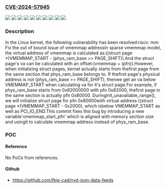 ### [CVE-2024-57945](https://cve.mitre.org/cgi-bin/cvename.cgi?name=CVE-2024-57945)
![](https://img.shields.io/static/v1?label=Product&message=Linux&color=blue)
![](https://img.shields.io/static/v1?label=Version&message=&color=brightgreen)
![](https://img.shields.io/static/v1?label=Version&message=2a1728c15ec4f45ed9248ae22f626541c179bfbe%20&color=brightgreen)
![](https://img.shields.io/static/v1?label=Version&message=5941a90c55d3bfba732b32208d58d997600b44ef%20&color=brightgreen)
![](https://img.shields.io/static/v1?label=Version&message=6.8%20&color=brightgreen)
![](https://img.shields.io/static/v1?label=Version&message=8310080799b40fd9f2a8b808c657269678c149af%20&color=brightgreen)
![](https://img.shields.io/static/v1?label=Version&message=8af1c121b0102041809bc137ec600d1865eaeedd%20&color=brightgreen)
![](https://img.shields.io/static/v1?label=Version&message=a11dd49dcb9376776193e15641f84fcc1e5980c9%20&color=brightgreen)
![](https://img.shields.io/static/v1?label=Version&message=a278d5c60f21aa15d540abb2f2da6e6d795c3e6e%20&color=brightgreen)
![](https://img.shields.io/static/v1?label=Vulnerability&message=n%2Fa&color=blue)

### Description

In the Linux kernel, the following vulnerability has been resolved:riscv: mm: Fix the out of bound issue of vmemmap addressIn sparse vmemmap model, the virtual address of vmemmap is calculated as:((struct page *)VMEMMAP_START - (phys_ram_base >> PAGE_SHIFT)).And the struct page's va can be calculated with an offset:(vmemmap + (pfn)).However, when initializing struct pages, kernel actually starts from thefirst page from the same section that phys_ram_base belongs to. If thefirst page's physical address is not (phys_ram_base >> PAGE_SHIFT), thenwe get an va below VMEMMAP_START when calculating va for it's struct page.For example, if phys_ram_base starts from 0x82000000 with pfn 0x82000, thefirst page in the same section is actually pfn 0x80000. Duringinit_unavailable_range(), we will initialize struct page for pfn 0x80000with virtual address ((struct page *)VMEMMAP_START - 0x2000), which isbelow VMEMMAP_START as well as PCI_IO_END.This commit fixes this bug by introducing a new variable'vmemmap_start_pfn' which is aligned with memory section size and usingit to calculate vmemmap address instead of phys_ram_base.

### POC

#### Reference
No PoCs from references.

#### Github
- https://github.com/fkie-cad/nvd-json-data-feeds

